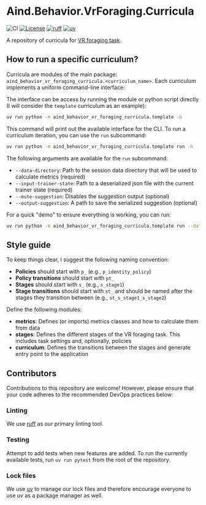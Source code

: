 # Aind.Behavior.VrForaging.Curricula

![CI](https://github.com/AllenNeuralDynamics/Aind.Behavior.VrForaging.Curricula/actions/workflows/cicd.yml/badge.svg)
[![License](https://img.shields.io/badge/license-MIT-brightgreen)](LICENSE)
[![ruff](https://img.shields.io/endpoint?url=https://raw.githubusercontent.com/astral-sh/ruff/main/assets/badge/v2.json)](https://github.com/astral-sh/ruff)
[![uv](https://img.shields.io/endpoint?url=https://raw.githubusercontent.com/astral-sh/uv/main/assets/badge/v0.json)](https://github.com/astral-sh/uv)


A repository of curricula for [VR foraging task](https://github.com/AllenNeuralDynamics/Aind.Behavior.VrForaging).

## How to run a specific curriculum?

Curricula are modules of the main package: `aind_behavior_vr_foraging_curricula.<curriculum_name>`. Each curriculum implements a uniform command-line interface:

The interface can be access by running the module or python script directly (I will consider the `template` curriculum as an example):

```bash
uv run python -m aind_behavior_vr_foraging_curricula.template -h
```

This command will print out the available interface for the CLI. To run a curriculum iteration, you can use the `run` subcommand:

```bash
uv run python -m aind_behavior_vr_foraging_curricula.template run -h
```

The following arguments are available for the `run` subcommand:

* `--data-directory`: Path to the session data directory that will be used to calculate metrics (required)
* `--input-trainer-state`: Path to a deserialized json file with the current trainer state (required)
* `--mute-suggestion`: Disables the suggestion output (optional)
* `--output-suggestion`: A path to save the serialized suggestion (optional)

For a quick "demo" to ensure everything is working, you can run:

```bash
uv run python -m aind_behavior_vr_foraging_curricula.template run --data-directory "demo" --input-trainer-state "foo.json"
```

## Style guide

To keep things clear, I suggest the following naming convention:

* **Policies** should start with `p_` (e.g., `p_identity_policy`)
* **Policy transitions** should start with `pt_`
* **Stages** should start with `s_` (e.g., `s_stage1`)
* **Stage transitions** should start with `st_` and should be named after the stages they transition between (e.g., `st_s_stage1_s_stage2`)

Define the following modules:

* **metrics**: Defines (or imports) metrics classes and how to calculate them from data
* **stages**: Defines the different stages of the VR foraging task. This includes task settings and, optionally, policies
* **curriculum**: Defines the transitions between the stages and generate entry point to the application

## Contributors

Contributions to this repository are welcome! However, please ensure that your code adheres to the recommended DevOps practices below:

### Linting

We use [ruff](https://docs.astral.sh/ruff/) as our primary linting tool.

### Testing

Attempt to add tests when new features are added.
To run the currently available tests, run `uv run pytest` from the root of the repository.

### Lock files

We use [uv](https://docs.astral.sh/uv/) to manage our lock files and therefore encourage everyone to use uv as a package manager as well.